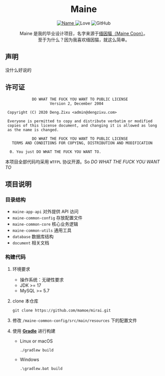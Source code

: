 <div align="center">
    <h1>
        Maine
    </h1>
    <a href="https://github.com/project-maine/">
        <img alt="Name" src="https://img.shields.io/badge/project-maine-green?style=for-the-badge&logo=github">
    </a>
    <img alt="Love" src="https://img.shields.io/badge/code%20with-love%E2%99%A5%EF%B8%8F-CC0066?style=for-the-badge">
    <img alt="GitHub" src="https://img.shields.io/github/license/project-maine/maine-server?style=for-the-badge">
    <p>
        Maine 是我的毕业设计项目，名字来源于<a href="https://zh.wikipedia.org/wiki/%E7%B7%AC%E5%9B%A0%E8%B2%93">缅因猫（Maine Coon）</a>。<br>至于为什么？因为我喜欢缅因猫，就这么简单。
    </p>
</div>

## 声明

没什么好说的



## 许可证

```text
            DO WHAT THE FUCK YOU WANT TO PUBLIC LICENSE
                    Version 2, December 2004

 Copyright (C) 2020 Deng.Zixu <admin@dengzixu.com>

 Everyone is permitted to copy and distribute verbatim or modified
 copies of this license document, and changing it is allowed as long
 as the name is changed.

            DO WHAT THE FUCK YOU WANT TO PUBLIC LICENSE
   TERMS AND CONDITIONS FOR COPYING, DISTRIBUTION AND MODIFICATION

  0. You just DO WHAT THE FUCK YOU WANT TO.
```

本项目全部代码均采用 `WTFPL` 协议开源。So *DO WHAT THE FUCK YOU WANT TO*



## 项目说明

### 目录结构

* `maine-app-api` 对外提供 API 访问
* `maine-common-config` 存放配置文件
* `maine-common-core` 核心业务逻辑
* `maine-common-utils` 通用工具
* `database` 数据库结构
* `document` 相关文档



### 构建代码

1. 环境要求

   * 操作系统：无硬性要求
   * JDK >= 17
   * MySQL >= 5.7

2. clone 本仓库

   ```shell
   git clone https://github.com/mamoe/mirai.git
   ```

3.  修改 `/maine-common-config/src/main/resources` 下的配置文件

4. 使用 **[Gradle](https://gradle.org/)** 进行构建

   * Linux or macOS

     ```shell
     ./gradlew build
     ```

   * Windows

     ```shell
     .\gradlew.bat build
     ```
